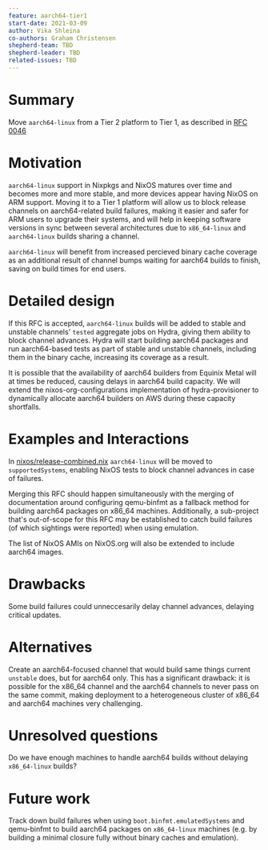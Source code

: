 ```yaml
---
feature: aarch64-tier1
start-date: 2021-03-09
author: Vika Shleina
co-authors: Graham Christensen
shepherd-team: TBD
shepherd-leader: TBD
related-issues: TBD
---
```


# Summary
[summary]: #summary

Move `aarch64-linux` from a Tier 2 platform to Tier 1, as described in [RFC 0046](/rfcs/0046-platform-support-tiers.md)

# Motivation
[motivation]: #motivation

`aarch64-linux` support in Nixpkgs and NixOS matures over time and becomes
more and more stable, and more devices appear having NixOS on ARM support.
Moving it to a Tier 1 platform will allow us to block release channels on
aarch64-related build failures, making it easier and safer for ARM users
to upgrade their systems, and will help in keeping software versions in
sync between several architectures due to `x86_64-linux` and `aarch64-linux`
builds sharing a channel.

`aarch64-linux` will benefit from increased percieved binary cache coverage
as an additional result of channel bumps waiting for aarch64 builds to finish,
saving on build times for end users.

# Detailed design
[design]: #detailed-design

If this RFC is accepted, `aarch64-linux` builds will be added to stable
and unstable channels' `tested` aggregate jobs on Hydra, giving them ability
to block channel advances. Hydra will start building aarch64 packages and run
aarch64-based tests as part of stable and unstable channels, including them in
the binary cache, increasing its coverage as a result.

It is possible that the availability of aarch64 builders from Equinix Metal will at times be
reduced, causing delays in aarch64 build capacity. We will extend the
nixos-org-configurations implementation of hydra-provisioner to dynamically allocate
aarch64 builders on AWS during these capacity shortfalls.

# Examples and Interactions
[examples-and-interactions]: #examples-and-interactions

<!-- This section illustrates the detailed design. This section should clarify all
confusion the reader has from the previous sections. It is especially important
to counterbalance the desired terseness of the detailed design; if you feel
your detailed design is rudely short, consider making this section longer
instead. -->

In [nixos/release-combined.nix](https://github.com/NixOS/nixpkgs/blob/master/nixos/release-combined.nix)
`aarch64-linux` will be moved to `supportedSystems`, enabling NixOS tests
to block channel advances in case of failures.

Merging this RFC should happen simultaneously with the merging of documentation
around configuring qemu-binfmt as a fallback method for building aarch64 packages on
x86_64 machines. Additionally, a sub-project that's out-of-scope for this RFC may be
established to catch build failures (of which sightings were reported) when using
emulation.

The list of NixOS AMIs on NixOS.org will also be extended to include aarch64 images.

# Drawbacks
[drawbacks]: #drawbacks

Some build failures could unneccesarily delay channel advances, delaying critical updates.

# Alternatives
[alternatives]: #alternatives

Create an aarch64-focused channel that would build same things current `unstable` does, but for aarch64 only. This has a significant drawback: it is possible for the x86_64 channel and the aarch64 channels to never pass on the same commit, making deployment to a heterogeneous cluster of x86_64 and aarch64 machines very challenging.

# Unresolved questions
[unresolved]: #unresolved-questions

Do we have enough machines to handle aarch64 builds without delaying `x86_64-linux` builds?

# Future work
[future]: #future-work

Track down build failures when using `boot.binfmt.emulatedSystems` and qemu-binfmt to build
aarch64 packages on `x86_64-linux` machines (e.g. by building a minimal closure fully without
binary caches and emulation).

